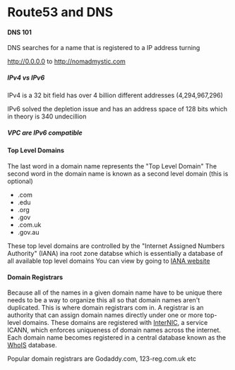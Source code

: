 # Route53 and DNS 

#### DNS 101

DNS searches for a name that is registered to a IP address turning 

http://0.0.0.0 to http://nomadmystic.com 

##### IPv4 vs IPv6
IPv4 is a 32 bit field has over 4 billion different addresses (4,294,967,296)

IPv6 solved the depletion issue and has an address space of 128 bits which in theory is 340 undecillion 

##### VPC are IPv6 compatible

#### Top Level Domains 
The last word in a domain name represents the "Top Level Domain"
The second word in the domain name is known as a second level domain (this is optional)
* .com
* .edu 
* .org
* .gov
* .com.uk
* .gov.au

These top level domains are controlled by the "Internet Assigned Numbers Authority" (IANA) ina root zone databse which is essentially a database of all available top level domains
You can view by going to [IANA website](http://www.iana.org/domains/root/db)

#### Domain Registrars
Because all of the names in a given domain name have to be unique there needs to be a way to 
organize this all so that domain names aren't duplicated. This is where domain registrars com in. 
A registrar is an authority that can assign domain names directly under one or more top-level domains. 
These domains are registered with [InterNIC](https://www.internic.net/), a service ICANN, which enforces uniqueness of 
domain names across the internet. Each domain name becomes registered in a central database known as the [WhoIS](https://whois.icann.org/en)
database.

Popular domain registrars are Godaddy.com, 123-reg.com.uk etc






